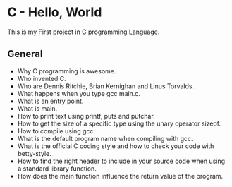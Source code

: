 # C - Hello, World
This is my First project in C programming Language.
## General
* Why C programming is awesome.
* Who invented C.
* Who are Dennis Ritchie, Brian Kernighan and Linus Torvalds.
* What happens when you type gcc main.c.
* What is an entry point.
* What is main.
* How to print text using printf, puts and putchar.
* How to get the size of a specific type using the unary operator sizeof.
* How to compile using gcc.
* What is the default program name when compiling with gcc.
* What is the official C coding style and how to check your code with betty-style.
* How to find the right header to include in your source code when using a standard library function.
* How does the main function influence the return value of the program.
